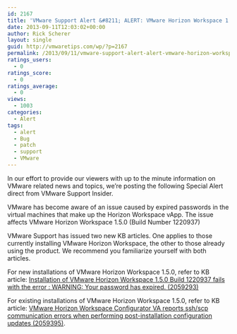 ```yaml
---
id: 2167
title: 'VMware Support Alert &#8211; ALERT: VMware Horizon Workspace 1.5 password expiration'
date: 2013-09-11T12:03:02+00:00
author: Rick Scherer
layout: single
guid: http://vmwaretips.com/wp/?p=2167
permalink: /2013/09/11/vmware-support-alert-alert-vmware-horizon-workspace-1-5-password-expiration/
ratings_users:
  - 0
ratings_score:
  - 0
ratings_average:
  - 0
views:
  - 1003
categories:
  - Alert
tags:
  - alert
  - Bug
  - patch
  - support
  - VMware
---
```

In our effort to provide our viewers with up to the minute information on VMware related news and topics, we&#8217;re posting the following Special Alert direct from VMware Support Insider.

<!--more-->

VMware has become aware of an issue caused by expired passwords in the virtual machines that make up the Horizon Workspace vApp. The issue affects VMware Horizon Workspace 1.5.0 (Build Number 1220937)

VMware Support has issued two new KB articles. One applies to those currently installing VMware Horizon Workspace, the other to those already using the product. We recommend you familiarize yourself with both articles.

For new installations of VMware Horizon Workspace 1.5.0, refer to KB article: <a href="http://kb.vmware.com/kb/2059293" target="_blank">Installation of VMware Horizon Workspace 1.5.0 Build 1220937 fails with the error : WARNING: Your password has expired. (2059293)</a>

For existing installations of VMware Horizon Workspace 1.5.0, refer to KB article: <a href="http://kb.vmware.com/kb/2059395" target="_blank">VMware Horizon Workspace Configurator VA reports ssh/scp communication errors when performing post-installation configuration updates (2059395)</a>.